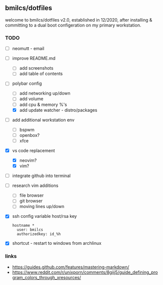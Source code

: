 ## bmilcs/dotfiles

welcome to bmilcs/dotfiles v2.0, established in 12/2020, after installing & committing to a dual boot configeration on my primary workstation. 

### TODO

- [ ] neomutt - email
- [ ] improve README.md
    - [ ] add screenshots
    - [ ] add table of contents
- [ ] polybar config
    - [ ] add networking up/down
    - [ ] add volume
    - [ ] add cpu & memory %'s
    - [x] add update watcher - distro/packages
- [ ] add additional workstation env
    - [ ] bspwm
    - [ ] openbox?
    - [ ] xfce
- [x] vs code replacement
    - [x] neovim?
    - [x] vim?
- [ ] integrate github into terminal
- [ ] research vim additions
    - [ ] file browser
    - [ ] git browser
    - [ ] moving lines up/down 
- [x] ssh config variable host/rsa key

  	  hostname *
  	  	user: bmilcs
  	  	authorizedkey: id_%h

- [x] shortcut - restart to windows from archlinux

### links

- https://guides.github.com/features/mastering-markdown/ 
- https://www.reddit.com/r/unixporn/comments/8giij5/guide_defining_program_colors_through_xresources/

